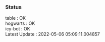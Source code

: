 ### Status


table : OK  
hogwarts : OK  
icy-bot : OK  
Latest Update : 2022-05-06 05:09:11.004857
